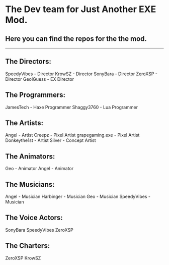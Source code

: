 # The Dev team for Just Another EXE Mod.
 ## Here you can find the repos for the the mod.
--------------------------------------------
## The Directors:
SpeedyVibes - Director
KrowSZ - Director
SonyBara - Director
ZeroXSP - Director
GeoIGuess - EX Director
## The Programmers:
JamesTech - Haxe Programmer
Shaggy3760 - Lua Programmer
## The Artists:
Angel - Artist
Creepz - Pixel Artist
grapegaming.exe - Pixel Artist
Donkeythe1st - Artist
Silver - Concept Artist
## The Animators:
Geo - Animator
Angel - Animator
## The Musicians:
Angel - Musician
Harbinger - Musician
Geo - Musician
SpeedyVibes - Musician
## The Voice Actors:
SonyBara
SpeedyVibes
ZeroXSP
## The Charters:
ZeroXSP
KrowSZ
